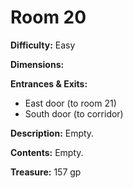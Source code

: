 # Room 20

**Difficulty:** Easy

**Dimensions:** 

**Entrances & Exits:**
- East door (to room 21)
- South door (to corridor)

**Description:**
Empty.

**Contents:**
Empty.

**Treasure:**
157 gp